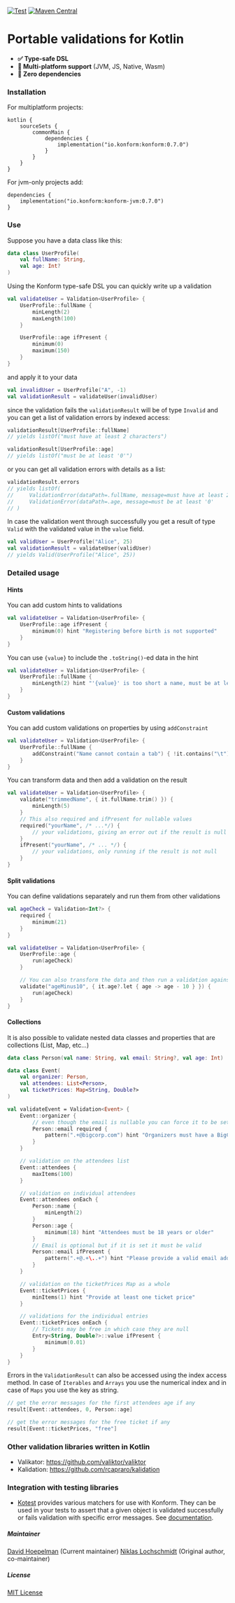 [![Test](https://github.com/konform-kt/konform/actions/workflows/release.yml/badge.svg?branch=main)](https://github.com/konform-kt/konform/actions/workflows/release.yml)
[![Maven Central](https://maven-badges.herokuapp.com/maven-central/io.konform/konform/badge.svg)](https://maven-badges.herokuapp.com/maven-central/io.konform/konform)

# Portable validations for Kotlin

- **✅ Type-safe DSL**
- **🔗 Multi-platform support** (JVM, JS, Native, Wasm)
- **🐥 Zero dependencies**

### Installation

For multiplatform projects:

```
kotlin {
    sourceSets {
        commonMain {
            dependencies {
                implementation("io.konform:konform:0.7.0")
            }
        }
    }
}
```

For jvm-only projects add:

```
dependencies {
    implementation("io.konform:konform-jvm:0.7.0")
}
```

### Use

Suppose you have a data class like this:

```kotlin
data class UserProfile(
    val fullName: String,
    val age: Int?
)
```

Using the Konform type-safe DSL you can quickly write up a validation

```kotlin
val validateUser = Validation<UserProfile> {
    UserProfile::fullName {
        minLength(2)
        maxLength(100)
    }

    UserProfile::age ifPresent {
        minimum(0)
        maximum(150)
    }
}
```

and apply it to your data

```kotlin
val invalidUser = UserProfile("A", -1)
val validationResult = validateUser(invalidUser)
```

since the validation fails the `validationResult` will be of type `Invalid` and you can get a list of validation errors by indexed access:

```kotlin
validationResult[UserProfile::fullName]
// yields listOf("must have at least 2 characters")

validationResult[UserProfile::age]
// yields listOf("must be at least '0'")
```

or you can get all validation errors with details as a list:

```kotlin
validationResult.errors
// yields listOf(
//     ValidationError(dataPath=.fullName, message=must have at least 2 characters),
//     ValidationError(dataPath=.age, message=must be at least '0'
// )
```

In case the validation went through successfully you get a result of type `Valid` with the validated value in the `value` field.

```kotlin
val validUser = UserProfile("Alice", 25)
val validationResult = validateUser(validUser)
// yields Valid(UserProfile("Alice", 25))
```

### Detailed usage

#### Hints

You can add custom hints to validations

```kotlin
val validateUser = Validation<UserProfile> {
    UserProfile::age ifPresent {
        minimum(0) hint "Registering before birth is not supported"
    }
}
```

You can use `{value}` to include the `.toString()`-ed data in the hint

```kotlin
val validateUser = Validation<UserProfile> {
    UserProfile::fullName {
        minLength(2) hint "'{value}' is too short a name, must be at least 2 characters long."
    }
}
```

#### Custom validations

You can add custom validations on properties by using `addConstraint`

```kotlin
val validateUser = Validation<UserProfile> {
    UserProfile::fullName {
        addConstraint("Name cannot contain a tab") { !it.contains("\t") }
    }
}
```

You can transform data and then add a validation on the result

```kotlin
val validateUser = Validation<UserProfile> {
    validate("trimmedName", { it.fullName.trim() }) {
        minLength(5)
    }
    // This also required and ifPresent for nullable values
    required("yourName", /* ...*/) {
        // your validations, giving an error out if the result is null
    }
    ifPresent("yourName", /* ... */) {
        // your validations, only running if the result is not null
    }
}
```

#### Split validations

You can define validations separately and run them from other validations

```kotlin
val ageCheck = Validation<Int?> {
    required {
        minimum(21)
    }
}

val validateUser = Validation<UserProfile> {
    UserProfile::age {
        run(ageCheck)
    }

    // You can also transform the data and then run a validation against the result
    validate("ageMinus10", { it.age?.let { age -> age - 10 } }) {
        run(ageCheck)
    }
}
```

#### Collections

It is also possible to validate nested data classes and properties that are collections (List, Map, etc...)

```kotlin
data class Person(val name: String, val email: String?, val age: Int)

data class Event(
    val organizer: Person,
    val attendees: List<Person>,
    val ticketPrices: Map<String, Double?>
)

val validateEvent = Validation<Event> {
    Event::organizer {
        // even though the email is nullable you can force it to be set in the validation
        Person::email required {
            pattern(".+@bigcorp.com") hint "Organizers must have a BigCorp email address"
        }
    }

    // validation on the attendees list
    Event::attendees {
        maxItems(100)
    }

    // validation on individual attendees
    Event::attendees onEach {
        Person::name {
            minLength(2)
        }
        Person::age {
            minimum(18) hint "Attendees must be 18 years or older"
        }
        // Email is optional but if it is set it must be valid
        Person::email ifPresent {
            pattern(".+@.+\..+") hint "Please provide a valid email address (optional)"
        }
    }

    // validation on the ticketPrices Map as a whole
    Event::ticketPrices {
        minItems(1) hint "Provide at least one ticket price"
    }

    // validations for the individual entries
    Event::ticketPrices onEach {
        // Tickets may be free in which case they are null
        Entry<String, Double?>::value ifPresent {
            minimum(0.01)
        }
    }
}
```

Errors in the `ValidationResult` can also be accessed using the index access method. In case of `Iterables` and `Arrays` you use the
numerical index and in case of `Maps` you use the key as string.

```kotlin
// get the error messages for the first attendees age if any
result[Event::attendees, 0, Person::age]

// get the error messages for the free ticket if any
result[Event::ticketPrices, "free"]
```

### Other validation libraries written in Kotlin

- Valikator: https://github.com/valiktor/valiktor
- Kalidation: https://github.com/rcapraro/kalidation

### Integration with testing libraries

- [Kotest](https://kotest.io) provides various matchers for use with Konform. They can be used in your tests to assert that a given object
  is validated successfully or fails validation with specific error messages.
  See [documentation](https://kotest.io/docs/assertions/konform-matchers.html).

##### Maintainer

[David Hoepelman](https://hoepelman.dev/) (Current maintainer)
[Niklas Lochschmidt](https://niklaslochschmidt.com) (Original author, co-maintainer)

##### License

[MIT License](https://github.com/konform-kt/konform/blob/main/LICENSE)
